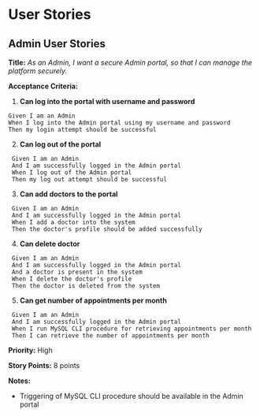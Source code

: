 # User Stories

## Admin User Stories

**Title:**
_As an Admin, I want a secure Admin portal, so that I can manage the platform securely._

**Acceptance Criteria:**
1. **Can log into the portal with username and password**
 ```gherkin
 Given I am an Admin
 When I log into the Admin portal using my username and password
 Then my login attempt should be successful
 ```
2. **Can log out of the portal**
```gherkin
 Given I am an Admin
 And I am successfully logged in the Admin portal
 When I log out of the Admin portal
 Then my log out attempt should be successful
 ```
3. **Can add doctors to the portal**
```gherkin
 Given I am an Admin
 And I am successfully logged in the Admin portal
 When I add a doctor into the system
 Then the doctor's profile should be added successfully
 ```
4. **Can delete doctor**
```gherkin
 Given I am an Admin
 And I am successfully logged in the Admin portal
 And a doctor is present in the system
 When I delete the doctor's profile
 Then the doctor is deleted from the system
 ```
5. **Can get number of appointments per month**
```gherkin
 Given I am an Admin
 And I am successfully logged in the Admin portal
 When I run MySQL CLI procedure for retrieving appointments per month
 Then I can retrieve the number of appointments per month
 ```

**Priority:** High

**Story Points:** 8 points

**Notes:**
- Triggering of MySQL CLI procedure should be available in the Admin portal
